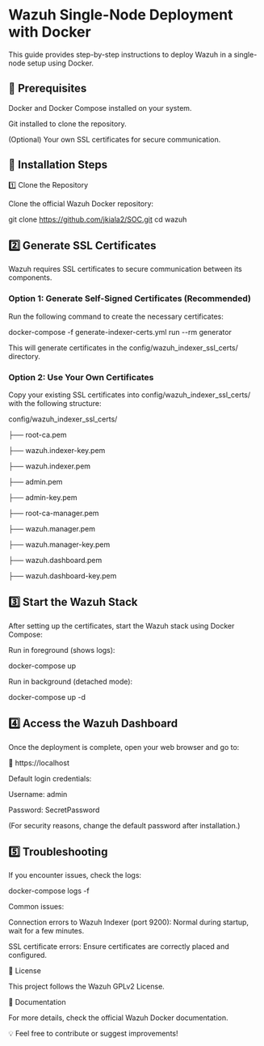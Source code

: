 # Wazuh Single-Node Deployment with Docker

This guide provides step-by-step instructions to deploy Wazuh in a single-node setup using Docker.

## 📌 Prerequisites

Docker and Docker Compose installed on your system.

Git installed to clone the repository.

(Optional) Your own SSL certificates for secure communication.

## 🚀 Installation Steps

1️⃣ Clone the Repository

Clone the official Wazuh Docker repository:

git clone https://github.com/jkiala2/SOC.git
cd wazuh

## 2️⃣ Generate SSL Certificates

Wazuh requires SSL certificates to secure communication between its components.

### Option 1: Generate Self-Signed Certificates (Recommended)

Run the following command to create the necessary certificates:

docker-compose -f generate-indexer-certs.yml run --rm generator

This will generate certificates in the config/wazuh_indexer_ssl_certs/ directory.

### Option 2: Use Your Own Certificates

Copy your existing SSL certificates into config/wazuh_indexer_ssl_certs/ with the following structure:

config/wazuh_indexer_ssl_certs/

├── root-ca.pem

├── wazuh.indexer-key.pem

├── wazuh.indexer.pem

├── admin.pem

├── admin-key.pem

├── root-ca-manager.pem

├── wazuh.manager.pem

├── wazuh.manager-key.pem

├── wazuh.dashboard.pem

├── wazuh.dashboard-key.pem

## 3️⃣ Start the Wazuh Stack

After setting up the certificates, start the Wazuh stack using Docker Compose:

Run in foreground (shows logs):

docker-compose up

Run in background (detached mode):

docker-compose up -d

## 4️⃣ Access the Wazuh Dashboard

Once the deployment is complete, open your web browser and go to:

🔗 https://localhost

Default login credentials:

Username: admin

Password: SecretPassword

(For security reasons, change the default password after installation.)

## 5️⃣ Troubleshooting

If you encounter issues, check the logs:

docker-compose logs -f

Common issues:

Connection errors to Wazuh Indexer (port 9200): Normal during startup, wait for a few minutes.

SSL certificate errors: Ensure certificates are correctly placed and configured.

📜 License

This project follows the Wazuh GPLv2 License.

📖 Documentation

For more details, check the official Wazuh Docker documentation.

💡 Feel free to contribute or suggest improvements!



